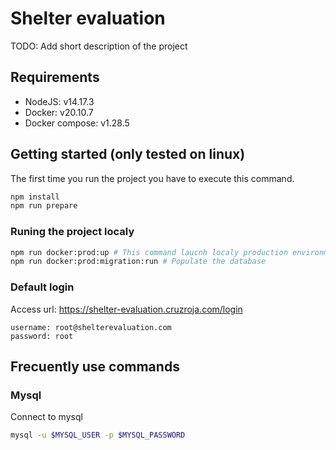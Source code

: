 # Shelter evaluation

TODO: Add short description of the project

## Requirements

* NodeJS: v14.17.3
* Docker: v20.10.7
* Docker compose: v1.28.5

## Getting started (only tested on linux)

The first time you run the project you have to execute this command.

```bash
npm install
npm run prepare
```

### Runing the project localy

```bash
npm run docker:prod:up # This command laucnh localy production environment
npm run docker:prod:migration:run # Populate the database
```

### Default login

Access url: https://shelter-evaluation.cruzroja.com/login

```
username: root@shelterevaluation.com
password: root
```

## Frecuently use commands

### Mysql

Connect to mysql
```bash
mysql -u $MYSQL_USER -p $MYSQL_PASSWORD
```
